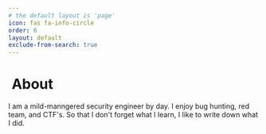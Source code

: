 ```yaml
---
# the default layout is 'page'
icon: fas fa-info-circle
order: 6
layout: default
exclude-from-search: true
---
```


<h1><i class="fas fa-info-circle"></i>&nbsp;About</h1>

I am a mild-manngered security engineer by day. I enjoy bug hunting, red team, and CTF's. So that I don't forget what I learn, I like to write down what I did.
